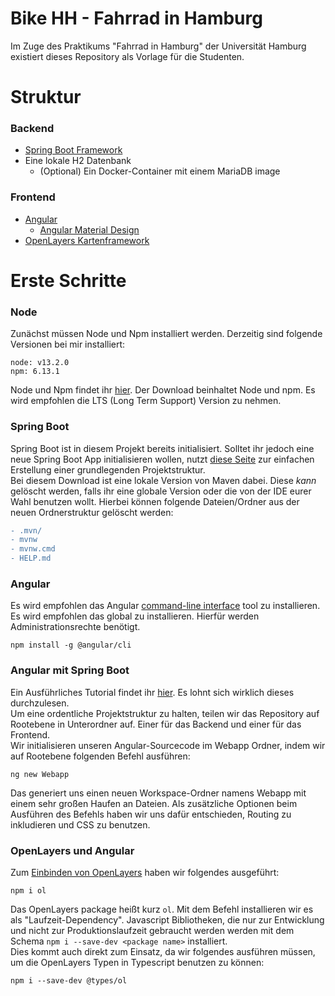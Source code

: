 # Bike HH - Fahrrad in Hamburg
Im Zuge des Praktikums "Fahrrad in Hamburg" der Universität Hamburg existiert dieses Repository als Vorlage für die Studenten.

# Struktur
### Backend
* [Spring Boot Framework](https://spring.io/projects/spring-boot)
* Eine lokale H2 Datenbank
    * (Optional) Ein Docker-Container mit einem MariaDB image

### Frontend
* [Angular](https://angular.io)
    * [Angular Material Design](https://material.angular.io/)
* [OpenLayers Kartenframework](https://openlayers.org/)

# Erste Schritte

### Node
Zunächst müssen Node und Npm installiert werden. Derzeitig sind folgende Versionen bei mir installiert:
```
node: v13.2.0
npm: 6.13.1
```

Node und Npm findet ihr [hier](https://nodejs.org/en/download/). Der Download beinhaltet Node und npm. Es wird empfohlen die LTS (Long Term Support) Version zu nehmen.

### Spring Boot
Spring Boot ist in diesem Projekt bereits initialisiert. Solltet ihr jedoch eine neue Spring Boot App initialisieren wollen, nutzt [diese Seite](https://start.spring.io/) zur einfachen Erstellung einer grundlegenden Projektstruktur.  
Bei diesem Download ist eine lokale Version von Maven dabei. Diese *kann* gelöscht werden, falls ihr eine globale Version oder die von der IDE eurer Wahl benutzen wollt.
Hierbei können folgende Dateien/Ordner aus der neuen Ordnerstruktur gelöscht werden:
```diff
- .mvn/
- mvnw
- mvnw.cmd
- HELP.md
```

### Angular
Es wird empfohlen das Angular [command-line interface](https://angular.io/cli) tool zu installieren. Es wird empfohlen das global zu installieren. Hierfür werden Administrationsrechte benötigt.

```
npm install -g @angular/cli
```

### Angular mit Spring Boot
Ein Ausführliches Tutorial findet ihr [hier](https://www.baeldung.com/spring-boot-angular-web). Es lohnt sich wirklich dieses durchzulesen.  
Um eine ordentliche Projektstruktur zu halten, teilen wir das Repository auf Rootebene in Unterordner auf. Einer für das Backend und einer für das Frontend.  
Wir initialisieren unseren Angular-Sourcecode im Webapp Ordner, indem wir auf Rootebene folgenden Befehl ausführen:
```
ng new Webapp
```
Das generiert uns einen neuen Workspace-Ordner namens Webapp mit einem sehr großen Haufen an Dateien. Als zusätzliche Optionen beim Ausführen des Befehls haben wir uns dafür entschieden, Routing zu inkludieren und CSS zu benutzen.

### OpenLayers und Angular
Zum [Einbinden von OpenLayers](https://openlayers.org/en/latest/doc/tutorials/bundle.html) haben wir folgendes ausgeführt:
```
npm i ol
```
Das OpenLayers package heißt kurz ``ol``. Mit dem Befehl installieren wir es als "Laufzeit-Dependency". Javascript Bibliotheken, die nur zur Entwicklung und nicht zur Produktionslaufzeit gebraucht werden werden mit dem Schema ``npm i --save-dev <package name>`` installiert.  
Dies kommt auch direkt zum Einsatz, da wir folgendes ausführen müssen, um die OpenLayers Typen in Typescript benutzen zu können:
```
npm i --save-dev @types/ol
```

